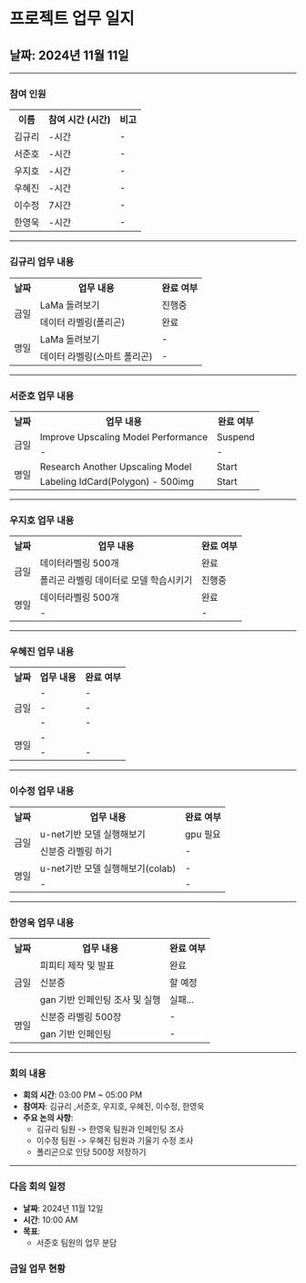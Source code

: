 # 프로젝트 업무 일지

## 날짜: 2024년 11월 11일

---

### 참여 인원

<div align="center">

<table>
  <tr>
    <th>이름</th>
    <th>참여 시간 (시간)</th>
    <th>비고</th>
  </tr>
    <tr>
    <td>김규리</td>
    <td>-시간</td>
    <td>-</td>
  </tr>
    <tr>
    <td>서준호</td>
    <td>-시간</td>
    <td>-</td>
  </tr>
  <tr>
    <td>우지호</td>
    <td>-시간</td>
    <td>-</td>
  </tr>
  <tr>
    <td>우혜진</td>
    <td>-시간</td>
    <td>-</td>
  </tr>
  <tr>
    <td>이수정</td>
    <td>7시간</td>
    <td>-</td>
  </tr>
  <tr>
    <td>한영욱</td>
    <td>-시간</td>
    <td>-</td>
  </tr>
</table>

</div>

---

### 김규리 업무 내용

<div align="center">

<table>
  <tr>
    <th>날짜</th>
    <th>업무 내용</th>
    <th>완료 여부</th>
  </tr>
  <tr>
    <td rowspan="2">금일</td>
    <td>LaMa 돌려보기</td>
    <td>진행중</td>
  </tr>
  <tr>
    <td>데이터 라벨링(폴리곤)</td>
    <td>완료</td>
  </tr>
  <tr>
    <td rowspan="2">명일</td>
    <td>LaMa 돌려보기</td>
    <td>-</td>
  </tr>
  <tr>
    <td>데이터 라벨링(스마트 폴리곤)</td>
    <td>-</td>
  </tr>
</table>

</div>

---

### 서준호 업무 내용

<div align="center">

<table>
  <tr>
    <th>날짜</th>
    <th>업무 내용</th>
    <th>완료 여부</th>
  </tr>
  <tr>
    <td rowspan="2">금일</td>
    <td>Improve Upscaling Model Performance</td>
    <td>Suspend</td>
  </tr>
  <tr>
    <td>-</td>
    <td>-</td>
  </tr>
  <tr>
    <td rowspan="2">명일</td>
    <td>Research Another Upscaling Model</td>
    <td>Start</td>
  </tr>
  <tr>
    <td>Labeling IdCard(Polygon) - 500img</td>
    <td>Start</td>
  </tr>
</table>

</div>

---

### 우지호 업무 내용

<div align="center">

<table>
  <tr>
    <th>날짜</th>
    <th>업무 내용</th>
    <th>완료 여부</th>
  </tr>
  <tr>
    <td rowspan="2">금일</td>
    <td>데이터라벨링 500개</td>
    <td>완료</td>
  </tr>
  <tr>
    <td>폴리곤 라벨링 데이터로 모델 학습시키기</td>
    <td>진행중</td>
  </tr>
  <tr>
    <td rowspan="2">명일</td>
    <td>데이터라벨링 500개</td>
    <td>완료</td>
  </tr>
  <tr>
    <td>-</td>
    <td>-</td>
  </tr>
</table>

</div>

---

### 우혜진 업무 내용

<div align="center">

<table>
  <tr>
    <th>날짜</th>
    <th>업무 내용</th>
    <th>완료 여부</th>
  </tr>
  <tr>
    <td rowspan="3">금일</td>
    <td>-</td>
    <td>-</td>
  </tr>
  <tr>
    <td>-</td>
    <td>-</td>
  </tr>
  <tr>
    <td>-</td>
    <td>-</td>
  </tr>
  <tr>
    <td rowspan="2">명일</td>
    <td>-</td>
    <td></td>
  </tr>
  <tr>
    <td>-</td>
    <td>-</td>
  </tr>
</table>

</div>

---

### 이수정 업무 내용

<div align="center">

<table>
  <tr>
    <th>날짜</th>
    <th>업무 내용</th>
    <th>완료 여부</th>
  </tr>
  <tr>
    <td rowspan="2">금일</td>
    <td>u-net기반 모델 실행해보기</td>
    <td>gpu 필요</td>
  </tr>
  <tr>
    <td>신분증 라벨링 하기</td>
    <td>-</td>
  </tr>
  <tr>
    <td rowspan="2">명일</td>
    <td>u-net기반 모델 실행해보기(colab)</td>
    <td>-</td>
  </tr>
  <tr>
    <td>-</td>
    <td>-</td>
  </tr>
</table>

</div>

---

### 한영욱 업무 내용

<div align="center">

<table>
  <tr>
    <th>날짜</th>
    <th>업무 내용</th>
    <th>완료 여부</th>
  </tr>
  <tr>
    <td rowspan="3">금일</td>
    <td> 피피티 제작 및 발표</td>
    <td>완료</td>
  </tr>
  <tr>
    <td>신분증</td>
    <td>할 예정</td>
  </tr>
  <tr>
    <td>gan 기반 인페인팅 조사 및 실행</td>
    <td>실패...</td>
  </tr>
  <tr>
    <td rowspan="2">명일</td>
    <td>신분증 라벨링 500장</td>
    <td>-</td>
  </tr>
  <tr>
    <td>gan 기반 인페인팅</td>
    <td>-</td>
  </tr>
</table>

</div>

---

### 회의 내용

- **회의 시간**: 03:00 PM ~ 05:00 PM
- **참여자**: 김규리 ,서준호, 우지호, 우혜진, 이수정, 한영욱
- **주요 논의 사항**:
  - 김규리 팀원 -> 한영욱 팀원과 인페인팅 조사 
  - 이수정 팀원 -> 우혜진 팀원과 기울기 수정 조사 
  - 폴리곤으로 인당 500장 저장하기

---

### 다음 회의 일정

- **날짜**: 2024년 11월 12일
- **시간**: 10:00 AM
- **목표**:
  - 서준호 팀원의 업무 분담


### 금일 업무 현황

